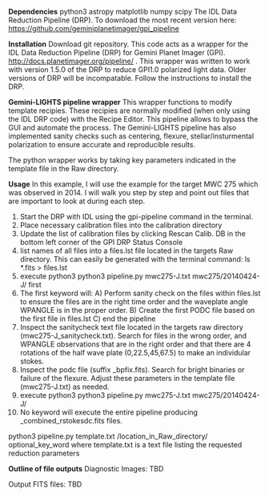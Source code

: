 **Dependencies**
python3
astropy
matplotlib
numpy
scipy
The IDL Data Reduction Pipeline (DRP). To download the most recent version here: https://github.com/geminiplanetimager/gpi_pipeline

**Installation**
Download git repository. This code acts as a wrapper for the IDL Data Reduction Pipeline (DRP) for Gemini Planet Imager (GPI). http://docs.planetimager.org/pipeline/ . This wrapper was written to work with version 1.5.0 of the DRP to reduce GPI1.0 polarized light data. Older versions of DRP will be incompatable.
Follow the instructions to install the DRP.

**Gemini-LIGHTS pipeline wrapper**
This wrapper functions to modify template recipies. These recipies are normally modified (when only using the IDL DRP code) with the Recipe Editor. This pipeline allows to bypass the GUI and automate the process. The Gemini-LIGHTS pipeline has also implemented sanity checks such as centering, flexure, stellar/insturmental polarization to ensure accurate and reproducible results.

The python wrapper works by taking key parameters indicated in the template file in the Raw directory. 

**Usage**
In this example, I will use the example for the target MWC 275 which was observed in 2014. I will walk you step by step and point out files that are important to look at during each step.

1) Start the DRP with IDL using the gpi-pipeline command in the terminal.
2) Place necessary calibration files into the calibration directory
3) Update the list of calibration files by clicking Rescan Calib. DB in the bottom left corner of the GPI DRP Status Console
4) list names of all files into a files.lst file located in the targets Raw directory. This can easily be generated with the terminal command: ls *.fits > files.lst
5) execute python3 python3 pipeline.py mwc275-J.txt mwc275/20140424-J/ first
6) The first keyword will:
  A) Perform sanity check on the files within files.lst to ensure the files are in the right time order and the waveplate angle WPANGLE is in the proper order.
  B) Create the first PODC file based on the first file in files.lst
  C) end the pipeline
7) Inspect the sanitycheck text file located in the targets raw directory (mwc275-J_sanitycheck.txt). Search for files in the wrong order, and WPANGLE observations that are in the right order and that there are 4 rotations of the half wave plate (0,22.5,45,67.5) to make an individular stokes.
8) Inspect the podc file (suffix _bpfix.fits). Search for bright binaries or failure of the flexure. Adjust these parameters in the template file (mwc275-J.txt) as needed.
9) execute python3 python3 pipeline.py mwc275-J.txt mwc275/20140424-J/
10) No keyword will execute the entire pipeline producing _combined_rstokesdc.fits files. 

python3 pipeline.py template.txt /location_in_Raw_directory/ optional_key_word
where template.txt is a text file listing the requested reduction parameters 


**Outline of file outputs** 
Diagnostic Images: TBD

Output FITS files: TBD

